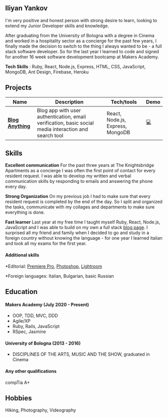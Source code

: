 ## Iliyan Yankov

I'm very positive and honest person with strong desire to learn, looking to extend my Junior Developer skills and knowledge.

After graduating from the University of Bologna with a degree in Cinema and worked in a hospitality sector as a concierge for the past few years, I finally made the decision to switch to the thing I always wanted to be - a full stack software developer. So for the last year I learned to code and signed for another 16 week software development bootcamp at Makers Academy.

**Tech Skills** : Ruby, React, Node.js, Express, HTML, CSS, JavaScript, MongoDB, Ant Design, Firebase, Heroku

## Projects

| Name                                                       | Description                                                                                           | Tech/tools                       | Demo                                               |
| ---------------------------------------------------------- | ----------------------------------------------------------------------------------------------------- | -------------------------------- | -------------------------------------------------- |
| **[Blog Anything](https://github.com/Iliyan-Y/BLOG-MERN)** | Blog app with user authentication, email verification, basic social media interaction and search tool | React, Node.js, Express, MongoDB | [:computer:](https://blog-anything.herokuapp.com/) |

<!-- ## Experience

**Company Name** (start-date to end-date)
_Your job title_

- Any experience relevent to software development

**Company Name** (start-date to end-date)
_Your job title_

- Any experience relevent to software development -->

## Skills

**Excellent communication**
For the past three years at The Knightsbridge Apartments as a concierge I was often the first point of contact for every resident request. I was able to develop my written and verbal communication skills by responding to emails and answering the phone every day.

**Strong Organization**
On my previous job I had to make sure that every resident request is completed by the end of the day. So I split and organized the tasks, communicate with my collages and departments to make sure everything is done.

**Fast learner**
Last year at my free time I taught myself Ruby, React, Node.js, JavaScript and I was able to build on my own a full stack [blog page](https://blog-anything.herokuapp.com/). I surprised all my friend and family when I decided to go and study in a foreign country without knowing the language - for one year I learned italian and took all my exams for the first year.

#### Additional skills

\*Editorial: [Premiere Pro](https://youtu.be/Ok6eBtgdBrE), [Photoshop](https://flic.kr/p/ko4yW4), [Lightroom](https://www.flickr.com/photos/iliyanyankov/)

\*Foreign languages: Italian, Bulgarian, basic Russian

## Education

#### Makers Academy (July 2020 - Present)

- OOP, TDD, MVC, DDD
- Agile/XP
- Ruby, Rails, JavaScript
- RSpec, Jasmine

#### University of Bologna (2013 - 2016)

- DISCIPLINES OF THE ARTS, MUSIC AND THE SHOW, graduated in Cinema

#### Any other qualifications

compTia A+

## Hobbies

Hiking, Photography, Videography
